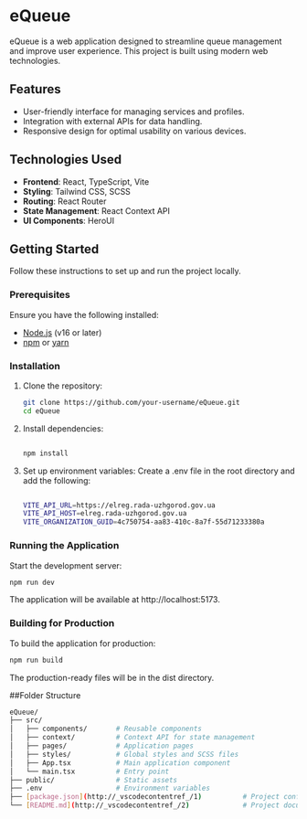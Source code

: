 # eQueue

eQueue is a web application designed to streamline queue management and improve user experience. This project is built using modern web technologies.

## Features

- User-friendly interface for managing services and profiles.
- Integration with external APIs for data handling.
- Responsive design for optimal usability on various devices.

## Technologies Used

- **Frontend**: React, TypeScript, Vite
- **Styling**: Tailwind CSS, SCSS
- **Routing**: React Router
- **State Management**: React Context API
- **UI Components**: HeroUI

## Getting Started

Follow these instructions to set up and run the project locally.

### Prerequisites

Ensure you have the following installed:

- [Node.js](https://nodejs.org/) (v16 or later)
- [npm](https://www.npmjs.com/) or [yarn](https://yarnpkg.com/)

### Installation

1. Clone the repository:

   ```bash
   git clone https://github.com/your-username/eQueue.git
   cd eQueue

2. Install dependencies:

   ```bash

   npm install

3. Set up environment variables:
    Create a .env file in the root directory and add the following:

   ```bash

   VITE_API_URL=https://elreg.rada-uzhgorod.gov.ua
   VITE_API_HOST=elreg.rada-uzhgorod.gov.ua
   VITE_ORGANIZATION_GUID=4c750754-aa83-410c-8a7f-55d71233380a

### Running the Application

Start the development server:

   ```bash
   npm run dev
   ```
The application will be available at http://localhost:5173.

### Building for Production

To build the application for production:

   ```bash
   npm run build
   ```
The production-ready files will be in the dist directory.

##Folder Structure

  ```bash
  eQueue/
├── src/
│   ├── components/       # Reusable components
│   ├── context/          # Context API for state management
│   ├── pages/            # Application pages
│   ├── styles/           # Global styles and SCSS files
│   ├── App.tsx           # Main application component
│   └── main.tsx          # Entry point
├── public/               # Static assets
├── .env                  # Environment variables
├── [package.json](http://_vscodecontentref_/1)          # Project configuration
└── [README.md](http://_vscodecontentref_/2)             # Project documentation
```
